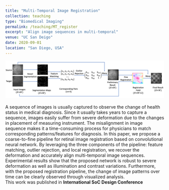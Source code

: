 ```yaml
---
title: "Multi-Temporal Image Registration"
collection: teaching
type: "Biomedical Imaging"
permalink: /teaching/MT_register
excerpt: "Align image sequences in multi-temporal"
venue: "UC San Deigo"
date: 2020-09-01
location: "San Diego, USA"
---
```

<img src='/images/overview_v3.png' width='600' > <br/><br/>
A sequence of images is usually captured to observe the change of health status in medical diagnosis. Since it usually takes years to capture a sequence, images easily suffer from severe deformation due to the changes in placement of measuring instrument. The misalignment in image sequence makes it a time-consuming process for physicians to match corresponding patterns/features for diagnosis. In this paper, we propose a coarse-to-fine pipeline for retinal image registration based on convolutional neural network. By leveraging the three components of the pipeline: feature matching, outlier rejection, and local registration, we recover the deformation and accurately align multi-temporal image sequences. Experimental results show that the proposed network is robust to severe deformation as well as illumination and contrast variations. Furthermore, with the proposed registration pipeline, the change of image patterns over time can be clearly observed through visualized analysis. <br/>
This work was published in **International SoC Design Conference**
